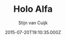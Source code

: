 ---
title: Holo Alfa
github: https://github.com/stijnvc/holo-alfa
demo: https://stijnvc.github.io/holo-alfa/
author: Stijn van Cuijk
ssg:
  - Jekyll
cms:
  - No Cms
date: 2015-07-20T19:10:35.000Z
github_branch: master
description: A minimalist, mobile first Jekyll theme.
stale: true
---